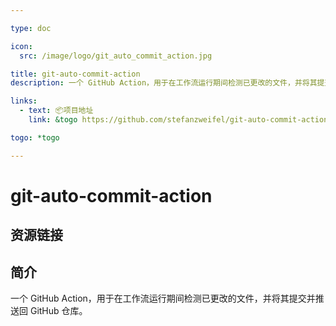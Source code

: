 ```yaml
---

type: doc

icon:
  src: /image/logo/git_auto_commit_action.jpg

title: git-auto-commit-action
description: 一个 GitHub Action，用于在工作流运行期间检测已更改的文件，并将其提交并推送回 GitHub 仓库。

links:
  - text: 📦项目地址
    link: &togo https://github.com/stefanzweifel/git-auto-commit-action

togo: *togo

---
```


<ShowLogo />

# git-auto-commit-action

<ShowBreadcrumb />

## 资源链接

<ShowLinks />

## 简介

一个 GitHub Action，用于在工作流运行期间检测已更改的文件，并将其提交并推送回 GitHub 仓库。
